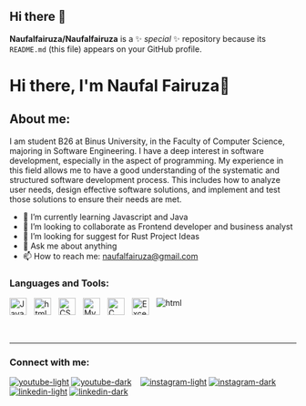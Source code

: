 ## Hi there 👋


**Naufalfairuza/Naufalfairuza** is a ✨ _special_ ✨ repository because its `README.md` (this file) appears on your GitHub profile.

# Hi there, I'm Naufal Fairuza👋
## About me:

I am student B26 at Binus University, in the Faculty of Computer Science, majoring in Software Engineering. I have a deep interest in software development, especially in the aspect of programming. My experience in this field allows me to have a good understanding of the systematic and structured software development process. This includes how to analyze user needs, design effective software solutions, and implement and test those solutions to ensure their needs are met.

- 🌱 I’m currently learning Javascript and Java
- 👯 I’m looking to collaborate as Frontend developer and business analyst
- 🤔 I’m looking for suggest for Rust Project Ideas
- 💬 Ask me about anything
- 📫 How to reach me: naufalfairuza@gmail.com


### Languages and Tools:
[<img align="left" alt="Java" width="30px" src="https://github.com/user-attachments/assets/62941bf5-e693-4712-8ef5-09c0b663aec5" style="padding-right:10px;" />][frontend]
[<img align="left" alt="html" width="30px" src="https://github.com/user-attachments/assets/e3f9a91e-79ea-45fa-a958-528a9bb789a5" style="padding-right:10px;" />][frontend]
![html](https://github.com/user-attachments/assets/e3f9a91e-79ea-45fa-a958-528a9bb789a5)
[<img align="left" alt="CSS" width="30px" src="https://github.com/user-attachments/assets/0a4fbb9d-32d9-438c-ad7f-33c8047f1bf4" style="padding-right:10px;" />][frontend]
[<img align="left" alt="MySQL" width="30px" src="https://cdn.jsdelivr.net/gh/devicons/devicon/icons/mysql/mysql-original.svg" style="padding-right:10px;" />][frontend]
[<img align="left" alt="C" width="30px" src="https://github.com/user-attachments/assets/f97b0ac1-11b8-4d6f-b55e-d81afe54fc36" style="padding-right:10px;" />][frontend]
[<img align="left" alt="Excel" width="30px" src="https://is2-ssl.mzstatic.com/image/thumb/Purple126/v4/a8/fd/5a/a8fd5a84-c6f1-355f-3b9f-6e86598efaa3/XCEL.png/1200x630bb.png" style="padding-right:10px;" />][frontend]


<br />
<br />

---
### Connect with me:
[![youtube-light](https://github.com/user-attachments/assets/bc20cf37-a6b2-4251-a26f-9f67de946972)](https://www.youtube.com/@naufalfairuza9041#gh-light-mode-only)
[![youtube-dark](https://github.com/user-attachments/assets/c84e8502-b23b-4fb0-aa87-de60004ac6f8)](https://www.youtube.com/@naufalfairuza9041#gh-dark-mode-only)
&nbsp;&nbsp;
[![instagram-light](https://github.com/user-attachments/assets/7745f27d-0c2b-4c6f-9ec7-e5852a851a52)](https://www.instagram.com/naufal_frzzz?igsh=MWNscWtqYmRwZjZ5YQ==#gh-light-mode-only)
[![instagram-dark](https://github.com/user-attachments/assets/aec96b48-802f-48e1-9530-4a63e427a197)](https://www.instagram.com/naufal_frzzz?igsh=MWNscWtqYmRwZjZ5YQ==#gh-dark-mode-only)
&nbsp;&nbsp;
[![linkedin-light](https://github.com/user-attachments/assets/64803e6f-0f73-4e55-8d8e-9c2a3480fff5)](https://www.linkedin.com/in/naufal-fairuza-815b3332b?utm_source=share&utm_campaign=share_via&utm_content=profile&utm_medium=android_app#gh-light-mode-only)
[![linkedin-dark](https://github.com/user-attachments/assets/67ad7e70-3f6f-4c0d-8efc-12ad85f9e19f)
](https://www.linkedin.com/in/naufal-fairuza-815b3332b?utm_source=share&utm_campaign=share_via&utm_content=profile&utm_medium=android_app#gh-dark-mode-only)




[frontend]: https://github.com/Naufalfairuza 

